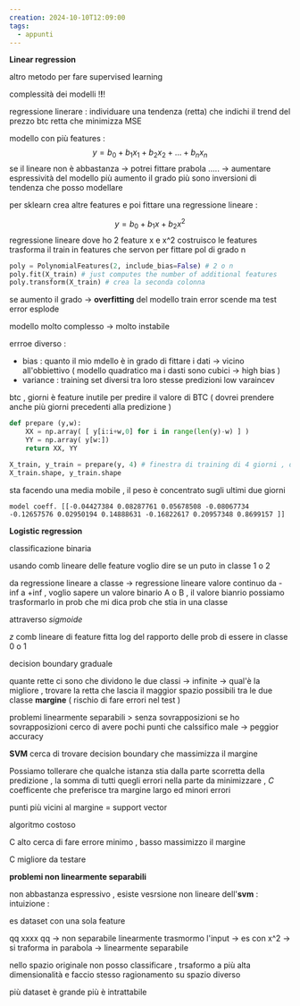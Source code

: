 ```yaml
---
creation: 2024-10-10T12:09:00
tags:
  - appunti
---
```

**Linear regression**

altro metodo per fare supervised learning

complessità dei modelli !**!**!

regressione linerare : individuare una tendenza (retta) che indichi il trend del prezzo btc
retta che minimizza MSE

modello con più features : 
$$y = b_0 +b_1x_1+b_2x_2+\dots+b_nx_n$$
se il lineare non è abbastanza -> potrei fittare prabola ..... -> aumentare espressività del modello 
più aumento il grado più sono inversioni di tendenza che posso modellare 

per sklearn
crea altre features e poi fittare una regressione lineare : 

$$y = b_0 + b_1x + b_2x^2 $$
regressione lineare dove ho 2 feature x e x^2 
costruisco le features 
trasforma il train in features che servon per fittare pol di grado n
```python
poly = PolynomialFeatures(2, include_bias=False) # 2 o n
poly.fit(X_train) # just computes the number of additional features
poly.transform(X_train) # crea la seconda colonna
```


se aumento il grado -> **overfitting** del modello train error scende ma test error esplode

modello molto complesso -> molto instabile 

errroe diverso : 
+ bias : quanto il mio mdello è in grado di fittare i dati -> vicino all'obbiettivo ( modello quadratico ma i dasti sono cubici -> high bias )
+ variance : training set diversi tra loro stesse predizioni low varaincev

btc , giorni è feature inutile per predire il valore di BTC ( dovrei prendere anche più giorni precedenti alla predizione )

```python
def prepare (y,w):
    XX = np.array( [ y[i:i+w,0] for i in range(len(y)-w) ] )
    YY = np.array( y[w:])
    return XX, YY

X_train, y_train = prepare(y, 4) # finestra di training di 4 giorni , devo avere 4 giorni per predire il prossimo giorno
X_train.shape, y_train.shape
```

sta facendo una media mobile , il peso è concentrato sugli ultimi due giorni

```
model coeff. [[-0.04427384 0.08287761 0.05678508 -0.08067734 -0.12657576 0.02950194 0.14888631 -0.16822617 0.20957348 0.8699157 ]]
```

**Logistic regression**

classificazione binaria 

usando comb lineare delle feature voglio dire se un puto in classe 1 o 2

da regressione lineare a classe -> regressione lineare valore continuo da -inf a +inf , voglio sapere un valore binario A o B , il valore bianrio possiamo trasformarlo in prob che mi dica prob che stia in una classe 

attraverso *sigmoide*

$z$ comb lineare di feature
fitta log del rapporto delle prob di essere in classe 0 o 1

decision boundary graduale

quante rette ci sono che dividono le due classi -> infinite -> qual'è la migliore , trovare la retta che lascia il maggior spazio possibili tra le due classe **margine** ( rischio di fare errori nel test )

problemi linearmente separabili > senza sovrapposizioni
se ho sovrapposizioni cerco di avere pochi punti che calssifico male -> peggior accuracy 

**SVM** cerca di trovare decision boundary che massimizza il margine

Possiamo tollerare che qualche istanza stia dalla parte scorretta della predizione , la somma di tutti quegli errori nella parte da minimizzare , $C$ coefficente che preferisce tra margine largo ed minori errori

punti più vicini al margine = support vector 

algoritmo costoso 

C alto cerca di fare errore minimo , basso massimizzo il margine

C migliore da testare

**problemi non linearmente separabili**

non abbastanza espressivo , esiste vesrsione non lineare dell'**svm** : intuizione : 

es dataset con una sola feature 

qq   xxxx  qq  -> non separabile linearmente
trasmormo l'input -> es con x^2 -> si traforma in parabola -> linearmente separabile

nello spazio originale non posso classificare , trsaformo a più alta dimensionalità e faccio stesso ragionamento su spazio diverso

più dataset è grande più è intrattabile 
